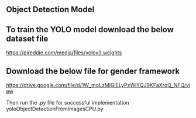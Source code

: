 ## Object Detection Model

## To train the YOLO model download the below dataset file
https://pjreddie.com/media/files/yolov3.weights

## Download the below file for gender framework
https://drive.google.com/file/d/1W_moLzMlGiELyPxWiYQJ9KFaXroQ_NFQ/view

Then run the .py file for successful implementation
yoloObjectDetectionFromImagesCPU.py
